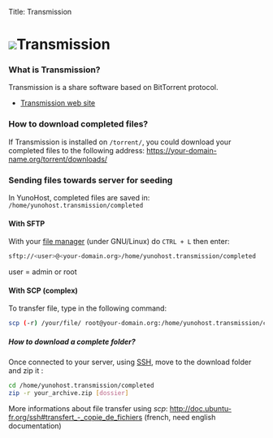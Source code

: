 Title: Transmission
# <img src="/images/transmission.png">Transmission

### What is  Transmission?

Transmission is a share software based on BitTorrent protocol.
* [Transmission web site](http://transmissionbt.com/)

### How to download completed files?

If Transmission is installed on `/torrent/`, you could download your completed files to the following address: https://your-domain-name.org/torrent/downloads/

### Sending files towards server for seeding

In YunoHost, completed files are saved in: `/home/yunohost.transmission/completed`

#### With SFTP

With your [file manager](https://en.wikipedia.org/wiki/File_manager) (under GNU/Linux) do `CTRL + L` then enter:

```bash
sftp://<user>@<your-domain.org>/home/yunohost.transmission/completed
```
user = admin or root

#### With SCP (complex)
To transfer file, type in the following command:

```bash
scp (-r) /your/file/ root@your-domain.org:/home/yunohost.transmission/completed
```

##### How to download a complete folder?
Once connected to your server, using [SSH](ssh), move to the download folder and zip it :
```bash
cd /home/yunohost.transmission/completed
zip -r your_archive.zip [dossier]
```

More informations about file transfer using *scp*: http://doc.ubuntu-fr.org/ssh#transfert_-_copie_de_fichiers (french, need english documentation)
